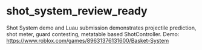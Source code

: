 # shot_system_review_ready
Shot System demo and Luau submission demonstrates projectile prediction, shot meter, guard contesting, metatable based ShotController. Demo: https://www.roblox.com/games/89631376131600/Basket-System

